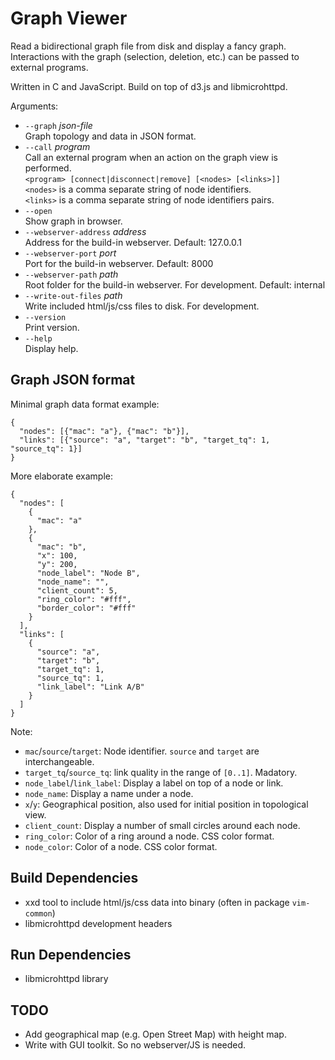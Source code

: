# Graph Viewer

Read a bidirectional graph file from disk and display a fancy graph. Interactions with the graph (selection, deletion, etc.) can be passed to external programs.

Written in C and JavaScript. Build on top of d3.js and libmicrohttpd.

Arguments:

* `--graph` *json-file*  
  Graph topology and data in JSON format.
* `--call` *program*  
  Call an external program when an action on the graph view is performed.  
    `<program> [connect|disconnect|remove] [<nodes> [<links>]]`  
  `<nodes>` is a comma separate string of node identifiers.  
  `<links>` is a comma separate string of node identifiers pairs.
* `--open`  
  Show graph in browser.
* `--webserver-address` *address*  
  Address for the build-in webserver. Default: 127.0.0.1
* `--webserver-port` *port*  
  Port for the build-in webserver. Default: 8000
* `--webserver-path` *path*  
  Root folder for the build-in webserver. For development. Default: internal
* `--write-out-files` *path*  
  Write included html/js/css files to disk. For development.
* `--version`  
  Print version.
* `--help`  
  Display help.

## Graph JSON format

Minimal graph data format example:
```
{
  "nodes": [{"mac": "a"}, {"mac": "b"}],
  "links": [{"source": "a", "target": "b", "target_tq": 1, "source_tq": 1}]
}
```

More elaborate example:
```
{
  "nodes": [
    {
      "mac": "a"
    },
    {
      "mac": "b",
      "x": 100,
      "y": 200,
      "node_label": "Node B",
      "node_name": "",
      "client_count": 5,
      "ring_color": "#fff",
      "border_color": "#fff"
    }
  ],
  "links": [
    {
      "source": "a",
      "target": "b",
      "target_tq": 1,
      "source_tq": 1,
      "link_label": "Link A/B"
    }
  ]
}
```

Note:

* `mac`/`source`/`target`: Node identifier. `source` and `target` are interchangeable.
* `target_tq`/`source_tq`: link quality in the range of `[0..1]`. Madatory.
* `node_label`/`link_label`: Display a label on top of a node or link.
* `node_name`: Display a name under a node.
* `x`/`y`: Geographical position, also used for initial position in topological view.
* `client_count`: Display a number of small circles around each node.
* `ring_color`: Color of a ring around a node. CSS color format.
* `node_color`: Color of a node. CSS color format.

## Build Dependencies

- xxd tool to include html/js/css data into binary (often in package `vim-common`)
- libmicrohttpd development headers

## Run Dependencies

- libmicrohttpd library

## TODO

- Add geographical map (e.g. Open Street Map) with height map.
- Write with GUI toolkit. So no webserver/JS is needed.
